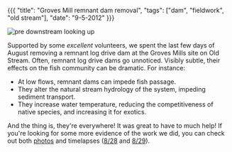 {{{ 
  "title": "Groves Mill remnant dam removal", 
  "tags": ["dam", "fieldwork", "old stream"], 
  "date": "9-5-2012" 
}}}

![pre downstream looking up](https://s3.amazonaws.com/salmonhabitat.org/posts/groves_pre_downstream_looking_up.jpg)

Supported by some *excellent* volunteers, we spent the last few days of August removing a remnant log drive dam at the Groves Mills site on Old Stream. Often, remnant log drive dams go unnoticed. Visibly subtle, their effects on the fish community can be dramatic. For instance:

- At low flows, remnant dams can impede fish passage.
- They alter the natural stream hydrology of the system, impeding sediment transport.
- They increase water temperature, reducing the competitiveness of native species, and increasing it for exotics.

And the thing is, they're everywhere! It was great to have to much help! If you're looking for some more evidence of the work we did, you can check out both [photos](https://www.dropbox.com/sh/3v9wlhvwwuszqlf/4jVsI_6qny) and  timelapses ([8/28](https://www.youtube.com/watch?v=LdIbsPuru4s&feature=plcp) and [8/29](https://www.youtube.com/watch?v=DoIajeO5Cl4&feature=plcp)).
